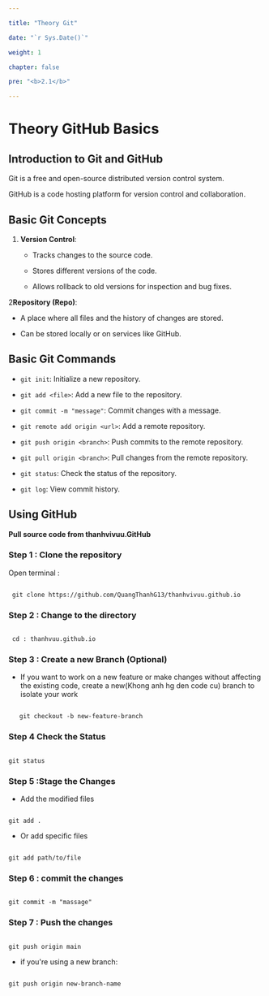 ```yaml
---

title: "Theory Git"

date: "`r Sys.Date()`"

weight: 1

chapter: false

pre: "<b>2.1</b>"

---
```



# Theory GitHub Basics


## Introduction to Git and GitHub

Git is a free and open-source distributed version control system.  

GitHub is a code hosting platform for version control and collaboration.


## Basic Git Concepts


1. **Version Control**:

   - Tracks changes to the source code.

   - Stores different versions of the code.

   - Allows rollback to old versions for inspection and bug fixes.


2**Repository (Repo)**:

   - A place where all files and the history of changes are stored.

   - Can be stored locally or on services like GitHub.



## Basic Git Commands


- `git init`: Initialize a new repository.

- `git add <file>`: Add a new file to the repository.

- `git commit -m "message"`: Commit changes with a message.

- `git remote add origin <url>`: Add a remote repository.

- `git push origin <branch>`: Push commits to the remote repository.

- `git pull origin <branch>`: Pull changes from the remote repository.

- `git status`: Check the status of the repository.

- `git log`: View commit history.


## Using GitHub

**Pull source code from thanhvivuu.GitHub**


### Step 1 : Clone the repository 

Open terminal :

```shell 

 git clone https://github.com/QuangThanhG13/thanhvivuu.github.io

 ```


### Step 2 : Change to the directory 

```shell

 cd : thanhvuu.github.io 

 ```


### Step 3 : Create a new Branch (Optional) 

  - If you want to work on a new feature or make changes without affecting the existing code, create a new(Khong anh hg den code cu) branch to isolate your work

```shell

   git checkout -b new-feature-branch

```


### Step 4 Check the Status 

```shell

git status 

```


### Step 5 :Stage the Changes 

- Add the modified files 

```shell

git add .

```

- Or add specific files

```shell

git add path/to/file

```


### Step 6 : commit the changes

```shell

git commit -m "massage"

```


### Step 7 : Push the changes

```shell

git push origin main

```

- if you're using a new branch: 

```shell

git push origin new-branch-name

```




